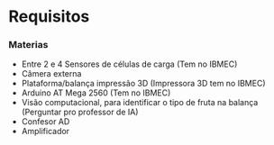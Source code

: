 # Requisitos

### Materias
- Entre 2 e 4 Sensores de células de carga (Tem no IBMEC)
- Câmera externa
- Plataforma/balança impressão 3D (Impressora 3D tem no IBMEC)
- Arduino AT Mega 2560 (Tem no IBMEC)
- Visão computacional, para identificar o tipo de fruta na balança (Perguntar pro professor de IA)
- Confesor AD
- Amplificador

